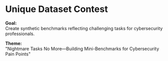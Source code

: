 # Unique Dataset Contest

**Goal:**  
Create synthetic benchmarks reflecting challenging tasks for cybersecurity professionals.

**Theme:**  
"Nightmare Tasks No More—Building Mini-Benchmarks for Cybersecurity Pain Points"
